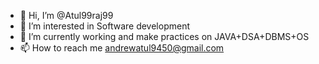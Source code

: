 - 👋 Hi, I’m @Atul99raj99
- 👀 I’m interested in Software development
- 🌱 I’m currently working and make practices on JAVA+DSA+DBMS+OS
- 📫 How to reach me andrewatul9450@gmail.com

<!---
Atul99raj99/Atul99raj99 is a ✨ special ✨ repository because its `README.md` (this file) appears on your GitHub profile.
You can click the Preview link to take a look at your changes.
--->
